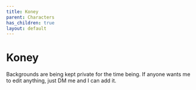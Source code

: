 ```yaml
---
title: Koney
parent: Characters
has_children: true
layout: default
---
```


# Koney

[//]: # (Image here?)

Backgrounds are being kept private for the time being. If anyone wants me to edit anything, just DM me and I can add it.

